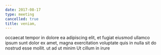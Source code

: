 ```yaml
---
date: 2017-08-17
type: meeting
cancelled: true
title: veniam,
---
```

occaecat tempor in dolore ea adipiscing elit, et fugiat eiusmod ullamco ipsum sunt dolor ex amet, magna exercitation voluptate quis in nulla sit do nostrud esse mollit. ut ad ut minim Ut cillum in irure